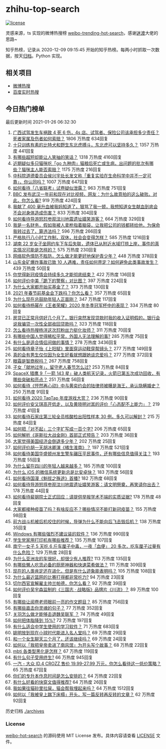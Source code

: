 # zhihu-top-search

[![license](https://img.shields.io/github/license/Arrackisarookie/zhihu-top-search)](https://github.com/Arrackisarookie/zhihu-top-search/blob/master/LICENSE)

灵感来源，ts 实现的微博热搜榜 [weibo-trending-hot-search](https://github.com/justjavac/weibo-trending-hot-search)，感谢[迷渡](https://github.com/justjavac)大佬的思路~

知乎热榜，记录从 2020-12-09 09:15:45 开始的知乎热榜。每两小时抓取一次数据，按天[归档](./archives)。Python 实现。

## 相关项目
+ [微博热搜](https://github.com/Arrackisarookie/weibo-hot-search)
+ [百度实时热搜](https://github.com/Arrackisarookie/baidu-hot-search)

## 今日热门榜单

<!-- Rank Begin -->

最后更新时间 2021-01-26 06:32:30

1. [广西试驾发生车祸致 4 死 6 伤，4s 店、试驾者、保险公司该承担多少责任？死者家属及伤者如何索赔？](https://www.zhihu.com/question/440955191) 1806 万热度 634回复
1. [十只训练有素的比特犬和野生东北虎搏斗，东北虎可以坚持多久？](https://www.zhihu.com/question/440430411) 1357 万热度 441回复
1. [有哪些超短却能让人笑抽的笑话？](https://www.zhihu.com/question/40173466) 1318 万热度 4160回复
1. [近期疑似多只猫咪吃「go 九种肉」猫粮后死亡或生病，出问题的批次有哪些？猫咪主人能否索赔？](https://www.zhihu.com/question/380058906) 1175 万热度 216回复
1. [中科院道德委员会侯兴宇处长发文称「重复实验在生命科学中并不一定可靠」，你认同吗？](https://www.zhihu.com/question/441079956) 1007 万热度 647回复
1. [如何看待「八省联考」试卷疑似泄露？](https://www.zhihu.com/question/440837838) 963 万热度 751回复
1. [BBC 发布武汉一年前和现在对比视频，网友：为什么故意拍的这么破败。对此，你怎么看?](https://www.zhihu.com/question/440241502) 919 万热度 424回复
1. [我献了 400 毫升血被我妈知道了，狠骂了我一顿，我想知道女生献血到底会不会对身体造成伤害？](https://www.zhihu.com/question/433360504) 833 万热度 304回复
1. [如何看待导游怒怼参观汶川地震遗址嬉笑游客？](https://www.zhihu.com/question/441061921) 664 万热度 329回复
1. [我是一名财务，假如我被人拿枪指着脑袋，让我把公司的钱都转给他，为保命我转过去了，算违法吗？](https://www.zhihu.com/question/440627820) 596 万热度 266回复
1. [严格执行八小时工作制，双休，社会会变得怎样？](https://www.zhihu.com/question/401128014) 585 万热度 1216回复
1. [湖南 22 岁女子坐网约车下车后失联，遗体已从附近水域打捞上岸，事件的真实情况可能是怎样的？](https://www.zhihu.com/question/441051026) 575 万热度 230回复
1. [网络软色情防不胜防，怎么做才能更好地保护青少年？](https://www.zhihu.com/question/440682621) 448 万热度 378回复
1. [山东金矿爆炸事故已致 10 人遇难，责任如何界定？如何避免此类事故发生？](https://www.zhihu.com/question/441130462) 439 万热度 50回复
1. [你觉得新冠疫情会持续多久才能彻底结束？](https://www.zhihu.com/question/435771594) 422 万热度 136回复
1. [如何评价中美「跪下的警察」对比图？](https://www.zhihu.com/question/441025450) 397 万热度 224回复
1. [为什么大家都开始买基金了？](https://www.zhihu.com/question/440302773) 373 万热度 130回复
1. [2021 年春节前基金会下跌吗？你怎么看？](https://www.zhihu.com/question/440226647) 357 万热度 65回复
1. [为什么现在总鼓励年轻人正面刚？](https://www.zhihu.com/question/440608876) 347 万热度 117回复
1. [如何看待杨幂在《王者荣耀》2020 年冬季冠军杯中的表现？](https://www.zhihu.com/question/441015671) 334 万热度 80回复
1. [房贷已正常月供好几个月了，银行突然发现贷款时我的收入证明假的，银行会说我骗贷一次性全部收回贷款吗？](https://www.zhihu.com/question/439954077) 323 万热度 118回复
1. [怎么看待热搜杨洋这次怼粉丝力挺化妆师？](https://www.zhihu.com/question/441140743) 311 万热度 70回复
1. [有哪些中国人觉得稀松平常，外国人无法理解的事?](https://www.zhihu.com/question/435879884) 285 万热度 75回复
1. [有什么是适合情侣间做的事情？](https://www.zhihu.com/question/23415480) 278 万热度 3436回复
1. [如何看待章子怡《上阳赋》里面穿运动鞋穿帮镜头？](https://www.zhihu.com/question/440278109) 277 万热度 149回复
1. [真的会有男生仅仅因为女生好看就想跟她谈恋爱吗？](https://www.zhihu.com/question/433954266) 277 万热度 372回复
1. [眼霜是智商税吗？](https://www.zhihu.com/question/66532432) 267 万热度 758回复
1. [子女「就地过年」，留守老人春节怎么过?](https://www.zhihu.com/question/440331426) 253 万热度 84回复
1. [SpaceX 猎鹰 9「一箭 143 星」破人类航天记录，火箭已第五次成功回收，有哪些突破和亮点？](https://www.zhihu.com/question/441030340) 251 万热度 56回复
1. [如何看待《怦然再心动》中与黄奕约会的陆律师被曝是海王，承认隐瞒婚史？](https://www.zhihu.com/question/441067373) 250 万热度 91回复
1. [如何看待 2020 TapTap 年度游戏大赏？](https://www.zhihu.com/question/440609958) 236 万热度 90回复
1. [如何评价安又琪高开低走，以及黄晓明对其的评价「心态配不上能力」？](https://www.zhihu.com/question/440643755) 219 万热度 41回复
1. [如何看待石家庄第三轮全员核酸检出阳性样本 30 例，多久可以解封？](https://www.zhihu.com/question/440730211) 215 万热度 84回复
1. [如何把「对不起」三个字扩写成一百个字?](https://www.zhihu.com/question/429428461) 206 万热度 65回复
1. [如何解析《哥斯拉大战金刚》首部正式预告？](https://www.zhihu.com/question/441039069) 203 万热度 36回复
1. [大家觉得美国经济会倒退多少年？](https://www.zhihu.com/question/438772689) 202 万热度 25回复
1. [如何评价胡一天胡冰卿演《橘生淮南》？](https://www.zhihu.com/question/304306329) 197 万热度 521回复
1. [如何看待美国华盛顿州发生警车碾压平民事件，还有哪些信息值得关注？](https://www.zhihu.com/question/441065641) 193 万热度 55回复
1. [为什么留在四川的年轻人越来越多？](https://www.zhihu.com/question/440642378) 185 万热度 100回复
1. [为什么 iOS 的微信系统更新总是比安卓快？](https://www.zhihu.com/question/440603875) 183 万热度 56回复
1. [如何看待国漫《魁拔之殊途》首播?](https://www.zhihu.com/question/439768034) 182 万热度 68回复
1. [如何看待导游怒㨃参观汶川地震遗址嬉笑游客：请文明祭奠，再笑请你出去？](https://www.zhihu.com/question/441062228) 178 万热度 44回复
1. [如何看待裴钢院士正式回应：请提供举报学术不端的实质证据?](https://www.zhihu.com/question/441180206) 178 万热度 48回复
1. [大家都接种疫苗了吗？有啥反应不？哪些情况不能打新冠疫苗？](https://www.zhihu.com/question/439302354) 155 万热度 98回复
1. [前方战斗机被后机咬住的时候，导弹为什么不能向后飞击毁后机？](https://www.zhihu.com/question/440057766) 138 万热度 35回复
1. [Windows 有哪些强烈不建议装的软件？](https://www.zhihu.com/question/392313958) 136 万热度 990回复
1. [学生党家用打印机有哪些推荐？](https://www.zhihu.com/question/265997721) 135 万热度 107回复
1. [南宁一女子 5 天吃 6 斤车厘子中毒，一夜「血便」 20 多次，吃车厘子过量有什么危险？](https://www.zhihu.com/question/441061857) 129 万热度 28回复
1. [为什么亚洲龙的车很好，却很少有人推荐?](https://www.zhihu.com/question/428132982) 113 万热度 135回复
1. [有哪些懒人吃货必备的厨房神器和快速菜肴做法？](https://www.zhihu.com/question/41442148) 111 万热度 309回复
1. [现在的人类肯定还在进化，但是有什么迹象能表明吗？](https://www.zhihu.com/question/440336198) 105 万热度 108回复
1. [为什么最近篮网的比赛打得都非常吃力?](https://www.zhihu.com/question/440944263) 94 万热度 23回复
1. [切尔西官宣解雇主帅兰帕德，你怎么看？](https://www.zhihu.com/question/441138394) 92 万热度 39回复
1. [如何评价吴宇森监制的《三国志 · 战略版》品牌片《川流》？](https://www.zhihu.com/question/439470277) 89 万热度 100回复
1. [有哪些让阅卷老师眼前一亮的作文题目？](https://www.zhihu.com/question/55469482) 85 万热度 756回复
1. [有哪些直击你灵魂的句子？](https://www.zhihu.com/question/370580119) 77 万热度 352回复
1. [关羽怎么做才能够击退魏吴联军 ？](https://www.zhihu.com/question/436845089) 74 万热度 49回复
1. [如何把体脂降到 15%?](https://www.zhihu.com/question/361928955) 72 万热度 197回复
1. [有什么适合中学生使用的学习软件？](https://www.zhihu.com/question/29978072) 71 万热度 683回复
1. [姚明放到现在小球时代能进入名人堂吗？](https://www.zhihu.com/question/440892240) 69 万热度 29回复
1. [和一个女生聊天三个月了，还该继续吗？](https://www.zhihu.com/question/439898581) 69 万热度 24回复
1. [如何以「我把皇帝卖进了南风馆」为开头写个故事？](https://www.zhihu.com/question/439186570) 68 万热度 22回复
1. [mbti 各类型黑化是怎样？](https://www.zhihu.com/question/345356566) 67 万热度 119回复
1. [有什么句子受用终生?](https://www.zhihu.com/question/378654530) 66 万热度 945回复
1. [一汽 - 大众 ID.4 CROZZ 售价 19.99-27.99 万元，你怎么看待这一低价策略？](https://www.zhihu.com/question/440178206) 65 万热度 67回复
1. [你们的专升本作息时间是怎么安排的？](https://www.zhihu.com/question/431415815) 64 万热度 22回复
1. [有什么好看的快穿文值得推荐?](https://www.zhihu.com/question/385365674) 64 万热度 26回复
1. [我如果往猫砂里拉屎，猫会帮我埋起来吗？](https://www.zhihu.com/question/26766288) 64 万热度 1512回复
1. [如何以「我被皇上踹下床榻」开头，写一篇反转再反转的文章？](https://www.zhihu.com/question/435546507) 62 万热度 92回复
<!-- Rank End -->

历史归档 [./archives](./archives)

### License

[weibo-hot-search](https://github.com/Arrackisarookie/zhihu-top-search) 的源码使用 MIT License 发布。具体内容请查看 [LICENSE](./LICENSE) 文件。
